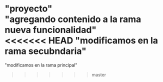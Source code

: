 "proyecto"  
"agregando contenido a la rama nueva funcionalidad"  
<<<<<<< HEAD
"modificamos en la rama secubndaria"  
=======
"modificamos en la rama principal"  
>>>>>>> master
